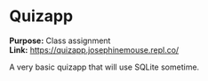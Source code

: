 # Quizapp
  
  
  
**Purpose:** Class assignment  
**Link:** https://quizapp.josephinemouse.repl.co/    

A very basic quizapp that will use SQLite sometime.